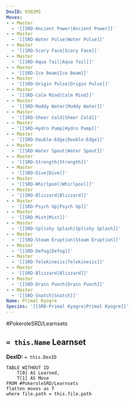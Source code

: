 ```yaml
---
DexID: 0382M1
Moves:
- - Master
  - '[[SRD-Ancient Power|Ancient Power]]'
- - Master
  - '[[SRD-Water Pulse|Water Pulse]]'
- - Master
  - '[[SRD-Scary Face|Scary Face]]'
- - Master
  - '[[SRD-Aqua Tail|Aqua Tail]]'
- - Master
  - '[[SRD-Ice Beam|Ice Beam]]'
- - Master
  - '[[SRD-Origin Pulse|Origin Pulse]]'
- - Master
  - '[[SRD-Calm Mind|Calm Mind]]'
- - Master
  - '[[SRD-Muddy Water|Muddy Water]]'
- - Master
  - '[[SRD-Sheer Cold|Sheer Cold]]'
- - Master
  - '[[SRD-Hydro Pump|Hydro Pump]]'
- - Master
  - '[[SRD-Double-Edge|Double-Edge]]'
- - Master
  - '[[SRD-Water Spout|Water Spout]]'
- - Master
  - '[[SRD-Strength|Strength]]'
- - Master
  - '[[SRD-Dive|Dive]]'
- - Master
  - '[[SRD-Whirlpool|Whirlpool]]'
- - Master
  - '[[SRD-Blizzard|Blizzard]]'
- - Master
  - '[[SRD-Psych Up|Psych Up]]'
- - Master
  - '[[SRD-Mist|Mist]]'
- - Master
  - '[[SRD-Splishy Splash|Splishy Splash]]'
- - Master
  - '[[SRD-Steam Eruption|Steam Eruption]]'
- - Master
  - '[[SRD-Defog|Defog]]'
- - Master
  - '[[SRD-Telekinesis|Telekinesis]]'
- - Master
  - '[[SRD-Blizzard|Blizzard]]'
- - Master
  - '[[SRD-Drain Punch|Drain Punch]]'
- - Master
  - '[[SRD-Snatch|Snatch]]'
Name: Primal Kyogre
Species: '[[SRD-Primal Kyogre|Primal Kyogre]]'
---
```


#PokeroleSRD/Learnsets

## `= this.Name` Learnset

**DexID:** `= this.DexID`

```dataview
TABLE WITHOUT ID
    T[0] AS Learned,
    T[1] AS Move
FROM #PokeroleSRD/Learnsets
flatten moves as T
where file.path = this.file.path
```

